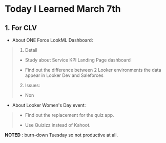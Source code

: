 # Today I Learned March 7th

## 1. For CLV

- About ONE Force LookML Dashboard:
> 1. Detail
>
> - Study about Service KPI Landing Page dashboard
>
> - Find out the difference between 2 Looker environments the data appear in Looker Dev and Saleforces
>
> 2. Issues:
>
> - Non
- About Looker Women's Day event:
> - Find out the replacement for the quiz app.
>
> - Use Quizizz instead of Kahoot.

**NOTED** : burn-down Tuesday so not productive at all.